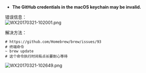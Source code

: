 * **The GitHub credentials in the macOS keychain may be invalid.**     

错误信息：     
![WX20170321-102001.png](https://bitbucket.org/repo/oE6yEX/images/3700229192-WX20170321-102001.png)      

解决方法：  
```    
# https://github.com/Homebrew/brew/issues/93
# 终端命令
~ brew update
# 这个命令执行时间有点长要耐心等待
```        
![WX20170321-102649.png](https://bitbucket.org/repo/oE6yEX/images/2544273668-WX20170321-102649.png)